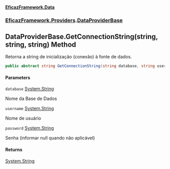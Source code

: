 #### [EficazFramework.Data](EficazFrameworkData.md 'EficazFramework Data')
### [EficazFramework.Providers](EficazFrameworkData.md#EficazFramework.Providers 'EficazFramework.Providers').[DataProviderBase](EficazFramework.Providers/DataProviderBase.md 'EficazFramework.Providers.DataProviderBase')

## DataProviderBase.GetConnectionString(string, string, string) Method

Retorna a string de inicialização (conexão) à fonte de dados.

```csharp
public abstract string GetConnectionString(string database, string username, string password);
```
#### Parameters

<a name='EficazFramework.Providers.DataProviderBase.GetConnectionString(string,string,string).database'></a>

`database` [System.String](https://docs.microsoft.com/en-us/dotnet/api/System.String 'System.String')

Nome da Base de Dados

<a name='EficazFramework.Providers.DataProviderBase.GetConnectionString(string,string,string).username'></a>

`username` [System.String](https://docs.microsoft.com/en-us/dotnet/api/System.String 'System.String')

Nome de usuário

<a name='EficazFramework.Providers.DataProviderBase.GetConnectionString(string,string,string).password'></a>

`password` [System.String](https://docs.microsoft.com/en-us/dotnet/api/System.String 'System.String')

Senha (informar null quando não aplicável)

#### Returns
[System.String](https://docs.microsoft.com/en-us/dotnet/api/System.String 'System.String')